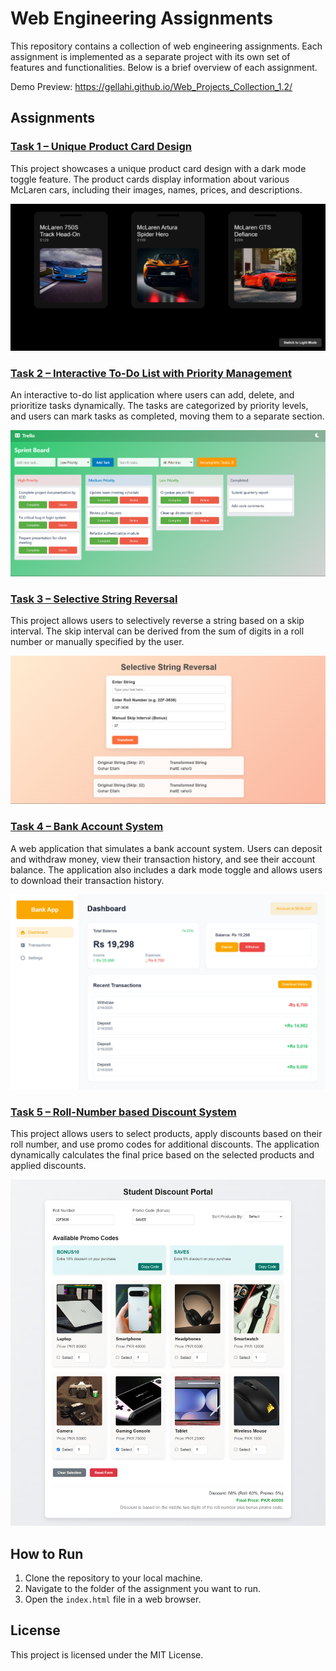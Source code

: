 # Web Engineering Assignments

This repository contains a collection of web engineering assignments. Each assignment is implemented as a separate project with its own set of features and functionalities. Below is a brief overview of each assignment.

Demo Preview: 
    https://gellahi.github.io/Web_Projects_Collection_1.2/

## Assignments

### [Task 1 – Unique Product Card Design](Q1/index.html)

This project showcases a unique product card design with a dark mode toggle feature. The product cards display information about various McLaren cars, including their images, names, prices, and descriptions.

![Task 1 Thumbnail](Q1/image.png)

### [Task 2 – Interactive To-Do List with Priority Management](Q2/index.html)

An interactive to-do list application where users can add, delete, and prioritize tasks dynamically. The tasks are categorized by priority levels, and users can mark tasks as completed, moving them to a separate section.

![Task 2 Thumbnail](Q2/image.png)

### [Task 3 – Selective String Reversal](Q3/index.html)

This project allows users to selectively reverse a string based on a skip interval. The skip interval can be derived from the sum of digits in a roll number or manually specified by the user.

![Task 3 Thumbnail](Q3/image.png)

### [Task 4 – Bank Account System](Q4/index.html)

A web application that simulates a bank account system. Users can deposit and withdraw money, view their transaction history, and see their account balance. The application also includes a dark mode toggle and allows users to download their transaction history.

![Task 4 Thumbnail](Q4/image.png)

### [Task 5 – Roll-Number based Discount System](Q5/index.html)

This project allows users to select products, apply discounts based on their roll number, and use promo codes for additional discounts. The application dynamically calculates the final price based on the selected products and applied discounts.

![Task 5 Thumbnail](Q5/image.png)

## How to Run

1. Clone the repository to your local machine.
2. Navigate to the folder of the assignment you want to run.
3. Open the `index.html` file in a web browser.

## License

This project is licensed under the MIT License.